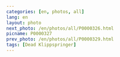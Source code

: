 ```yaml
---
categories: [en, photos, all]
lang: en
layout: photo
next_photo: /en/photos/all/P0000326.html
picname: P0000327
prev_photo: /en/photos/all/P0000329.html
tags: [Dead Klippspringer]
---
```

